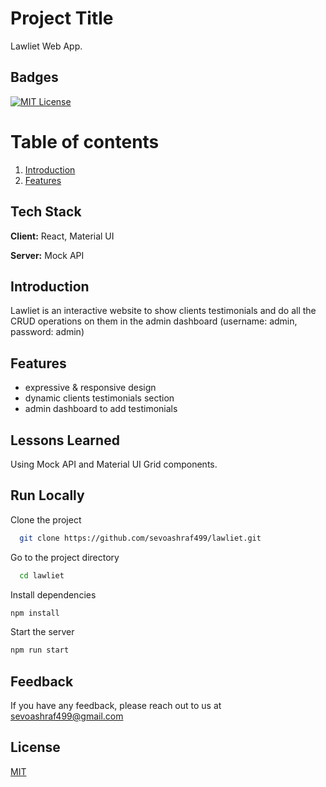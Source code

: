# Project Title

Lawliet Web App.

## Badges

[![MIT License](https://img.shields.io/badge/License-MIT-green.svg)](https://choosealicense.com/licenses/mit/)

# Table of contents

1. [Introduction](#introduction)
2. [Features](#features)

## Tech Stack

**Client:** React, Material UI

**Server:** Mock API

## Introduction

Lawliet is an interactive website to show clients testimonials and do all the CRUD operations on them in the admin dashboard (username: admin, password: admin)

## Features

- expressive & responsive design
- dynamic clients testimonials section
- admin dashboard to add testimonials

## Lessons Learned

Using Mock API and Material UI Grid components.

## Run Locally

Clone the project

```bash
  git clone https://github.com/sevoashraf499/lawliet.git
```

Go to the project directory

```bash
  cd lawliet
```

Install dependencies

```bash
npm install
```

Start the server

```bash
npm run start
```

## Feedback

If you have any feedback, please reach out to us at sevoashraf499@gmail.com

## License

[MIT](https://choosealicense.com/licenses/mit/)

